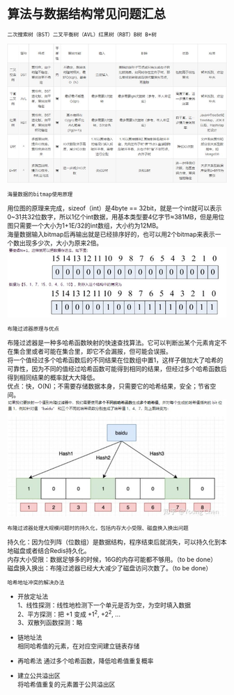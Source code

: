 # 算法与数据结构常见问题汇总
    二次搜索树（BST）二叉平衡树（AVL）红黑树（RBT）B树 B+树
![TC](https://raw.githubusercontent.com/LuciferLau/Skills/master/pic/TreeCompare.jpg)  

    海量数据的bitmap使用原理  
用位图的原理来完成，sizeof（int）是4byte == 32bit，就是一个int就可以表示0~31共32位数字，所以1亿个int数据，用基本类型要4亿字节≈381MB，但是用位图只需要一个大小为1+1E/32的int数组，大小约为12MB。  
海量数据输入bitmap后再输出就是已经排序好的，也可以用2个bitmap来表示一个数出现多少次，大小为原来2倍。  
![bitmap](https://raw.githubusercontent.com/LuciferLau/Skills/master/pic/bitmap.jpg)
 
    布隆过滤器原理与优点  
布隆过滤器是一种多哈希函数映射的快速查找算法。它可以判断出某个元素肯定不在集合里或者可能在集合里，即它不会漏报，但可能会误报。  
将一个值经过多个哈希函数后的不同结果在位数组中置1，这样子做加大了哈希的可靠性，因为不同的值经过哈希函数可能得到相同的结果，但经过多个哈希函数后得到相同结果的概率就大大降低。  
优点：快，O(N)；不需要存储数据本身，只需要它的哈希结果，安全；节省空间。  
![bloom](https://github.com/LuciferLau/Skills/blob/master/pic/bloom%20filter.jpg?raw=true)
 
    布隆过滤器处理大规模问题时的持久化，包括内存大小受限、磁盘换入换出问题  
持久化：因为位列阵（位数组）是数据结构，程序结束后就消失，可以持久化到本地磁盘或者结合Redis持久化。  
内存大小受限：数据足够多的时候，16G的内存可能都不够用。（to be done）  
磁盘换入换出：布隆过滤器已经大大减少了磁盘访问次数了。（to be done）  

    哈希地址冲突的解决办法
- 开放定址法  
1、线性探测：线性地检测下一个单元是否为空，为空时填入数据  
2、平方探测：把 +1 变成 +1<sup>2</sup>, +2<sup>2</sup>, ...  
3、双散列函数探测：略  

- 链地址法  
相同哈希值的元素，在对应空间建立链表存储  

- 再哈希法
通过多个哈希函数，降低哈希值重复概率  

- 建立公共溢出区  
将哈希值重复的元素置于公共溢出区  
